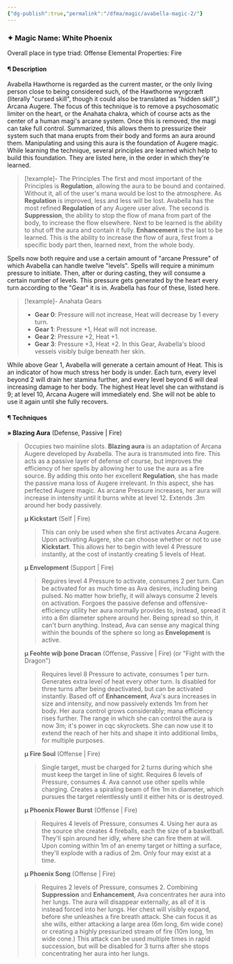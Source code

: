 ```yaml
---
{"dg-publish":true,"permalink":"/dfma/magic/avabella-magic-2/"}
---
```


### ✦ Magic Name: White Phoenix 
Overall place in type triad: Offense
Elemental Properties: Fire
#### ¶ Description
Avabella Hawthorne is regarded as the current master, or the only living person close to being considered such, of the Hawthorne wyrgcræft (literally "cursed skill", though it could also be translated as "hidden skill",) Arcana Augere. 
The focus of this technique is to remove a psychosomatic limiter on the heart, or the Anahata chakra, which of course acts as the center of a human magi's arcane system. Once this is removed, the magi can take full control. Summarized, this allows them to pressurize their system such that mana erupts from their body and forms an aura around them. 
Manipulating and using this aura is the foundation of Augere magic. While learning the technique, several principles are learned which help to build this foundation. They are listed here, in the order in which they're learned.

> [!example]- The Principles
> The first and most important of the Principles is **Regulation**, allowing the aura to be bound and contained. Without it, all of the user's mana would be lost to the atmosphere. As **Regulation** is improved, less and less will be lost. Avabella has the most refined **Regulation** of any Augere user alive.
> The second is **Suppression**, the ability to stop the flow of mana from part of the body, to increase the flow elsewhere. Next to be learned is the ability to shut off the aura and contain it fully.
> **Enhancement** is the last to be learned. This is the ability to increase the flow of aura, first from a specific body part then, learned next, from the whole body. 

Spells now both require and use a certain amount of "arcane Pressure" of which Avabella can handle twelve "levels". Spells will require a minimum pressure to initiate. Then, after or during casting, they will consume a certain number of levels.
This pressure gets generated by the heart every turn according to the "Gear" it is in. Avabella has four of these, listed here.

> [!example]- Anahata Gears
> - **Gear 0**: Pressure will not increase, Heat will decrease by 1 every turn.
> - **Gear 1**: Pressure +1, Heat will not increase. 
> - **Gear 2**: Pressure +2, Heat +1. 
> - **Gear 3**: Pressure +3, Heat +2. In this Gear, Avabella's blood vessels visibly bulge beneath her skin.

While above Gear 1, Avabella will generate a certain amount of Heat. This is an indicator of how much stress her body is under. Each turn, every level beyond 2 will drain her stamina further, and every level beyond 6 will deal increasing damage to her body. The highest Heat level she can withstand is 9; at level 10, Arcana Augere will immediately end. She will not be able to use it again until she fully recovers.


#### ¶ Techniques

**» Blazing Aura** (Defense, Passive | Fire)
> Occupies two mainline slots.
> **Blazing aura** is an adaptation of Arcana Augere developed by Avabella. The aura is transmuted into fire. This acts as a passive layer of defense of course, but improves the efficiency of her spells by allowing her to use the aura as a fire source. By adding this onto her excellent **Regulation**, she has made the passive mana loss of Augere irrelevant. In this aspect, she has perfected Augere magic.
> As arcane Pressure increases, her aura will increase in intensity until it burns white at level 12. Extends .3m around her body passively.
> 
> **µ Kickstart** (Self | Fire)
>> This can only be used when she first activates Arcana Augere. Upon activating Augere, she can choose whether or not to use **Kickstart**. This allows her to begin with level 4 Pressure instantly, at the cost of instantly creating 5 levels of Heat. 
>
> **µ Envelopment** (Support | Fire)
>> Reguires level 4 Pressure to activate, consumes 2 per turn. Can be activated for as much time as Ava desires, including being pulsed. No matter how briefly, it will always consume 2 levels on activation.
>> Forgoes the passive defense and offensive-efficiency utility her aura normally provides to, instead, spread it into a 6m diameter sphere around her. Being spread so thin, it can't burn anything. Instead, Ava can sense any magical thing within the bounds of the sphere so long as **Envelopment** is active.
>
> **µ Feohte wiþ þone Dracan** (Offense, Passive | Fire) (or "Fight with the Dragon")
>> Requires level 8 Pressure to activate, consumes 1 per turn. Generates extra level of heat every other turn. Is disabled for three turns after being deactivated, but can be activated instantly.
>> Based off of **Enhancement**, Ava's aura increases in size and intensity, and now passively extends 1m from her body. Her aura control grows considerably; mana efficiency rises further. The range in which she can control the aura is now 3m; it's power in cqc skyrockets. She can now use it to extend the reach of her hits and shape it into additional limbs, for multiple purposes.
>
> **µ Fire Soul** (Offense | Fire)
>> Single target, must be charged for 2 turns during which she must keep the target in line of sight. Requires 6 levels of Pressure, consumes 4. Ava cannot use other spells while charging.
>> Creates a spiraling beam of fire 1m in diameter, which pursues the target relentlessly until it either hits or is destroyed.
>
> **µ Phoenix Flower Burst** (Offense | Fire)
>> Requires 4 levels of Pressure, consumes 4.
>> Using her aura as the source she creates 4 fireballs, each the size of a basketball. They'll spin around her idly, where she can fire them at will. Upon coming within 1m of an enemy target or hitting a surface, they'll explode with a radius of 2m. Only four may exist at a time.
>
> **µ Phoenix Song** (Offense | Fire)
>> Requires 2 levels of Pressure, consumes 2.
>> Combining **Suppression** and **Enhancement**, Ava concentrates her aura into her lungs. The aura will disappear externally, as all of it is instead forced into her lungs. Her chest will visibly expand, before she unleashes a fire breath attack. She can focus it as she wills, either attacking a large area (6m long, 6m wide cone) or creating a highly pressurized stream of fire (10m long, 1m wide cone.) 
>> This attack can be used multiple times in rapid succession, but will be disabled for 3 turns after she stops concentrating her aura into her lungs.

